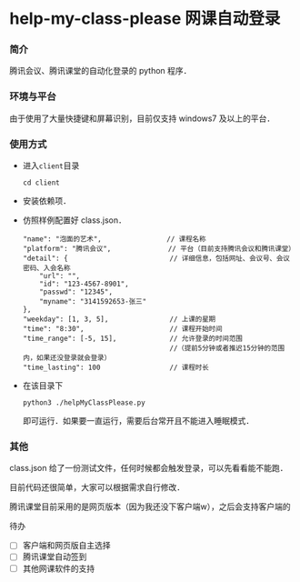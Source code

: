 # help-my-class-please 网课自动登录


### 简介

腾讯会议、腾讯课堂的自动化登录的 python 程序．



### 环境与平台

由于使用了大量快捷键和屏幕识别，目前仅支持 windows7 及以上的平台．



### 使用方式

- 进入`client`目录

  ```shell
  cd client
  ```

- 安装依赖项．

- 仿照样例配置好 class.json．

  ```
  "name": "泡面的艺术",                // 课程名称
  "platform": "腾讯会议",              // 平台（目前支持腾讯会议和腾讯课堂）
  "detail": {                         // 详细信息，包括网址、会议号、会议密码、入会名称
      "url": "",
      "id": "123-4567-8901",
      "passwd": "12345",
      "myname": "3141592653-张三"
  },
  "weekday": [1, 3, 5],               // 上课的星期
  "time": "8:30",                     // 课程开始时间
  "time_range": [-5, 15],             // 允许登录的时间范围
                                      //（提前5分钟或者推迟15分钟的范围内，如果还没登录就会登录）
  "time_lasting": 100                 // 课程时长
  ```

- 在该目录下

  ```shell
  python3 ./helpMyClassPlease.py
  ```
  
  即可运行．如果要一直运行，需要后台常开且不能进入睡眠模式．



### 其他

class.json 给了一份测试文件，任何时候都会触发登录，可以先看看能不能跑．

目前代码还很简单，大家可以根据需求自行修改．

腾讯课堂目前采用的是网页版本（因为我还没下客户端w），之后会支持客户端的

待办

- [ ] 客户端和网页版自主选择
- [ ] 腾讯课堂自动签到
- [ ] 其他网课软件的支持
